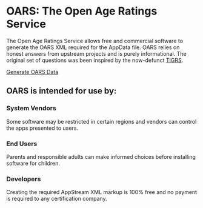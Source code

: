 # OARS: The Open Age Ratings Service
The Open Age Ratings Service allows free and commercial software to generate the OARS XML required for the AppData file. OARS relies on honest answers from upstream projects and is purely informational. The original set of questions was been inspired by the now-defunct [TIGRS](http://web.archive.org/web/20120110101954/http://www.tigrs.org/?page=ratings).

[Generate OARS Data](https://hughsie.github.io/oars/generate.html)

## OARS is intended for use by:

### System Vendors
Some software may be restricted in certain regions and vendors can control the apps presented to users.

### End Users
Parents and responsible adults can make informed choices before installing software for children.

### Developers
Creating the required AppStream XML markup is 100% free and no payment is required to any certification company.
